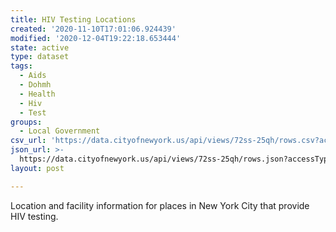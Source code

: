 ```yaml
---
title: HIV Testing Locations
created: '2020-11-10T17:01:06.924439'
modified: '2020-12-04T19:22:18.653444'
state: active
type: dataset
tags:
  - Aids
  - Dohmh
  - Health
  - Hiv
  - Test
groups:
  - Local Government
csv_url: 'https://data.cityofnewyork.us/api/views/72ss-25qh/rows.csv?accessType=DOWNLOAD'
json_url: >-
  https://data.cityofnewyork.us/api/views/72ss-25qh/rows.json?accessType=DOWNLOAD
layout: post

---
```

Location and facility information for places in New York City that provide HIV testing.
